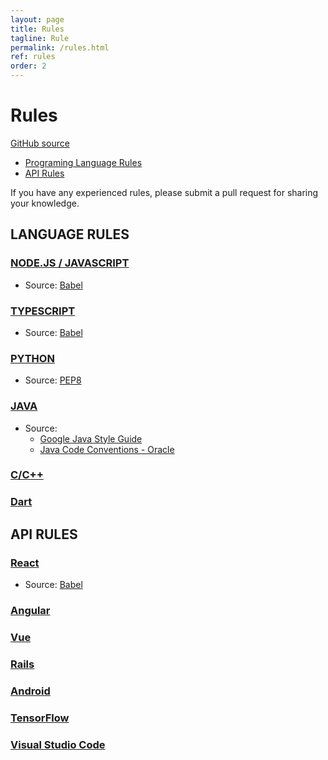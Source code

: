 ```yaml
---
layout: page
title: Rules
tagline: Rule
permalink: /rules.html
ref: rules
order: 2
---
```


# Rules 

[GitHub source](https://github.com/devreplay/devreplay/tree/master/src/rules)

* [Programing Language Rules](#language-rules)
* [API Rules](#api-rules)

If you have any experienced rules, please submit a pull request for sharing your knowledge.

## LANGUAGE RULES

### [NODE.JS / JAVASCRIPT](https://github.com/devreplay/devreplay/blob/master/src/rules/javascript.ts)

* Source: [Babel](https://babeljs.io/)

### [TYPESCRIPT](https://github.com/devreplay/devreplay/blob/master/src/rules/typescript.ts)

* Source: [Babel](https://babeljs.io/)

### [PYTHON](https://github.com/devreplay/devreplay/blob/master/src/rules/python.ts)

* Source: [PEP8](https://www.python.org/dev/peps/pep-0008/)

### [JAVA](https://github.com/devreplay/devreplay/blob/master/src/rules/java.ts)

* Source:
    * [Google Java Style Guide](https://google.github.io/styleguide/javaguide.html)
    * [Java Code Conventions - Oracle](https://www.oracle.com/technetwork/java/codeconventions-150003.pdf)

### [C/C++](https://github.com/devreplay/devreplay/blob/master/src/rules/c.ts)

### [Dart](https://github.com/devreplay/devreplay/blob/master/src/rules/dart.ts)

## API RULES

### [React](https://github.com/devreplay/devreplay/blob/master/src/rules/react.ts)

* Source: [Babel](https://babeljs.io/)

### [Angular](https://github.com/devreplay/devreplay/blob/master/src/rules/angular.ts)

### [Vue](https://github.com/devreplay/devreplay/blob/master/src/rules/vue.ts)

### [Rails](https://github.com/devreplay/devreplay/blob/master/src/rules/rails.ts)

### [Android](https://github.com/devreplay/devreplay/blob/master/src/rules/android.ts)

### [TensorFlow](https://github.com/devreplay/devreplay/blob/master/src/rules/tensorflow.ts)

### [Visual Studio Code](https://github.com/devreplay/devreplay/blob/master/src/rules/vscode.ts)
